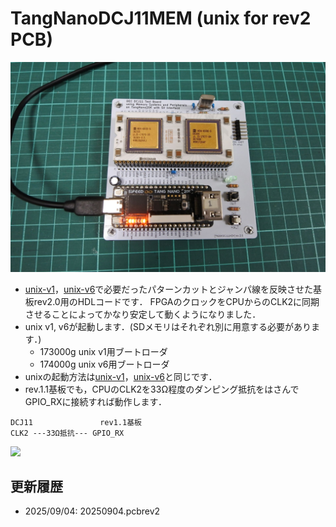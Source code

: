# TangNanoDCJ11MEM (unix for rev2 PCB)

![](../../images/rev20.jpg)

- [unix-v1](../../applications/unix-v1/)，[unix-v6](../../applications/unix-v6/)で必要だったパターンカットとジャンパ線を反映させた基板rev2.0用のHDLコードです．
FPGAのクロックをCPUからのCLK2に同期させることによってかなり安定して動くようになりました．
- unix v1, v6が起動します．(SDメモリはそれぞれ別に用意する必要があります．)
  - 173000g unix v1用ブートローダ
  - 174000g unix v6用ブートローダ
- unixの起動方法は[unix-v1](../unix-v1/)，[unix-v6](../unix-v6/)と同じです．
- rev.1.1基板でも，CPUのCLK2を33Ω程度のダンピング抵抗をはさんでGPIO_RXに接続すれば動作します．
```
DCJ11               rev1.1基板
CLK2 ---33Ω抵抗--- GPIO_RX
```
![](../../images/CLK2_jumper.jpg)


## 更新履歴
- 2025/09/04: 20250904.pcbrev2
